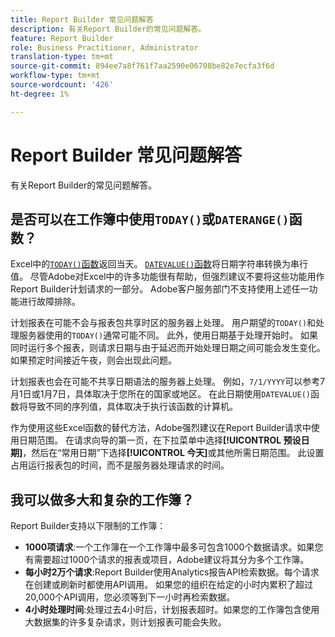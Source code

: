```yaml
---
title: Report Builder 常见问题解答
description: 有关Report Builder的常见问题解答。
feature: Report Builder
role: Business Practitioner, Administrator
translation-type: tm+mt
source-git-commit: 894ee7a8f761f7aa2590e06708be82e7ecfa3f6d
workflow-type: tm+mt
source-wordcount: '426'
ht-degree: 1%

---
```



# Report Builder 常见问题解答

有关Report Builder的常见问题解答。

## 是否可以在工作簿中使用`TODAY()`或`DATERANGE()`函数？

Excel中的[`TODAY()`函数](https://support.microsoft.com/en-us/office/today-function-5eb3078d-a82c-4736-8930-2f51a028fdd9)返回当天。 [`DATEVALUE()`函数](https://support.microsoft.com/en-us/office/datevalue-function-df8b07d4-7761-4a93-bc33-b7471bbff252)将日期字符串转换为串行值。 尽管Adobe对Excel中的许多功能很有帮助，但强烈建议不要将这些功能用作Report Builder计划请求的一部分。 Adobe客户服务部门不支持使用上述任一功能进行故障排除。

计划报表在可能不会与报表包共享时区的服务器上处理。 用户期望的`TODAY()`和处理服务器使用的`TODAY()`通常可能不同。 此外，使用日期基于处理开始时。 如果同时运行多个报表，则请求日期与由于延迟而开始处理日期之间可能会发生变化。 如果预定时间接近午夜，则会出现此问题。

计划报表也会在可能不共享日期语法的服务器上处理。 例如，`7/1/YYYY`可以参考7月1日或1月7日，具体取决于您所在的国家或地区。 在此日期使用`DATEVALUE()`函数将导致不同的序列值，具体取决于执行该函数的计算机。

作为使用这些Excel函数的替代方法，Adobe强烈建议在Report Builder请求中使用日期范围。 在请求向导的第一页，在下拉菜单中选择&#x200B;**[!UICONTROL 预设日期]**，然后在“常用日期”下选择&#x200B;**[!UICONTROL 今天]**&#x200B;或其他所需日期范围。 此设置占用运行报表包的时间，而不是服务器处理请求的时间。

## 我可以做多大和复杂的工作簿？

Report Builder支持以下限制的工作簿：

* **1000项请求**:一个工作簿在一个工作簿中最多可包含1000个数据请求。如果您有需要超过1000个请求的报表或项目，Adobe建议将其分为多个工作簿。
* **每小时2万个请求**:Report Builder使用Analytics报告API检索数据。每个请求在创建或刷新时都使用API调用。 如果您的组织在给定的小时内累积了超过20,000个API调用，您必须等到下一小时再检索数据。
* **4小时处理时间**:处理过去4小时后，计划报表超时。如果您的工作簿包含使用大数据集的许多复杂请求，则计划报表可能会失败。
